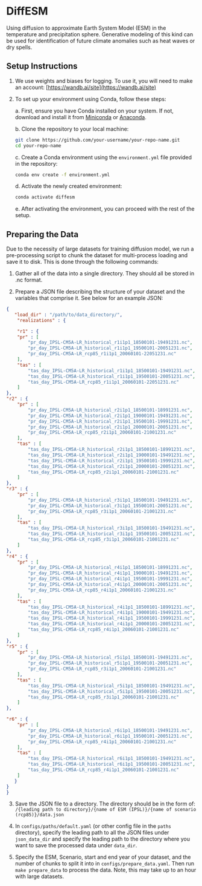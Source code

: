 # DiffESM
Using diffusion to approximate Earth System Model (ESM) in the temperature and precipitation sphere. Generative modeling of this kind can be used for identification of future climate anomalies such as heat waves or dry spells.

## Setup Instructions

1. We use weights and biases for logging. To use it, you will need to make an account: [https://wandb.ai/site](https://wandb.ai/site)

2. To set up your environment using Conda, follow these steps:

   a. First, ensure you have Conda installed on your system. If not, download and install it from [Miniconda](https://docs.conda.io/en/latest/miniconda.html) or [Anaconda](https://www.anaconda.com/products/individual).

   b. Clone the repository to your local machine:
      ```bash
      git clone https://github.com/your-username/your-repo-name.git
      cd your-repo-name
      ```

   c. Create a Conda environment using the `environment.yml` file provided in the repository:
      ```bash
      conda env create -f environment.yml
      ```

   d. Activate the newly created environment:
      ```bash
      conda activate diffesm
      ```

   e. After activating the environment, you can proceed with the rest of the setup.

## Preparing the Data
Due to the necessity of large datasets for training diffusion model, we run a pre-processing script to chunk the dataset for multi-process loading and save it to disk. This is done through the following commands:

1. Gather all of the data into a single directory. They should all be stored in .nc format. 

2. Prepare a JSON file describing the structure of your dataset and the variables that comprise it. See below for an example JSON:

```json
{
   "load_dir" : "/path/to/data_directory/",
    "realizations" : {

    "r1" : {
    "pr" : [
        "pr_day_IPSL-CM5A-LR_historical_r1i1p1_18500101-19491231.nc",
        "pr_day_IPSL-CM5A-LR_historical_r1i1p1_19500101-20051231.nc",
        "pr_day_IPSL-CM5A-LR_rcp85_r1i1p1_20060101-22051231.nc"
    ],
    "tas" : [
        "tas_day_IPSL-CM5A-LR_historical_r1i1p1_18500101-19491231.nc",
        "tas_day_IPSL-CM5A-LR_historical_r1i1p1_19500101-20051231.nc",
        "tas_day_IPSL-CM5A-LR_rcp85_r1i1p1_20060101-22051231.nc"
    ]
},
"r2" : {
    "pr" : [
        "pr_day_IPSL-CM5A-LR_historical_r2i1p1_18500101-18991231.nc",
        "pr_day_IPSL-CM5A-LR_historical_r2i1p1_19000101-19491231.nc",
        "pr_day_IPSL-CM5A-LR_historical_r2i1p1_19500101-19991231.nc",
        "pr_day_IPSL-CM5A-LR_historical_r2i1p1_20000101-20051231.nc",
        "pr_day_IPSL-CM5A-LR_rcp85_r2i1p1_20060101-21001231.nc"
    ],
    "tas" : [
        "tas_day_IPSL-CM5A-LR_historical_r2i1p1_18500101-18991231.nc",
        "tas_day_IPSL-CM5A-LR_historical_r2i1p1_19000101-19491231.nc",
        "tas_day_IPSL-CM5A-LR_historical_r2i1p1_19500101-19991231.nc",
        "tas_day_IPSL-CM5A-LR_historical_r2i1p1_20000101-20051231.nc",
        "tas_day_IPSL-CM5A-LR_rcp85_r2i1p1_20060101-21001231.nc"
    ]
},
"r3" : {
    "pr" : [
        "pr_day_IPSL-CM5A-LR_historical_r3i1p1_18500101-19491231.nc",
        "pr_day_IPSL-CM5A-LR_historical_r3i1p1_19500101-20051231.nc",
        "pr_day_IPSL-CM5A-LR_rcp85_r3i1p1_20060101-21001231.nc"
    ],
    "tas" : [
        "tas_day_IPSL-CM5A-LR_historical_r3i1p1_18500101-19491231.nc",
        "tas_day_IPSL-CM5A-LR_historical_r3i1p1_19500101-20051231.nc",
        "tas_day_IPSL-CM5A-LR_rcp85_r3i1p1_20060101-21001231.nc"
    ]
},
"r4" : {
    "pr" : [
        "pr_day_IPSL-CM5A-LR_historical_r4i1p1_18500101-18991231.nc",
        "pr_day_IPSL-CM5A-LR_historical_r4i1p1_19000101-19491231.nc",
        "pr_day_IPSL-CM5A-LR_historical_r4i1p1_19500101-19991231.nc",
        "pr_day_IPSL-CM5A-LR_historical_r4i1p1_20000101-20051231.nc",
        "pr_day_IPSL-CM5A-LR_rcp85_r4i1p1_20060101-21001231.nc"
    ],
    "tas" : [
        "tas_day_IPSL-CM5A-LR_historical_r4i1p1_18500101-18991231.nc",
        "tas_day_IPSL-CM5A-LR_historical_r4i1p1_19000101-19491231.nc",
        "tas_day_IPSL-CM5A-LR_historical_r4i1p1_19500101-19991231.nc",
        "tas_day_IPSL-CM5A-LR_historical_r4i1p1_20000101-20051231.nc",
        "tas_day_IPSL-CM5A-LR_rcp85_r4i1p1_20060101-21001231.nc"
    ]
},
"r5" : {
    "pr" : [
        "pr_day_IPSL-CM5A-LR_historical_r5i1p1_18500101-19491231.nc",
        "pr_day_IPSL-CM5A-LR_historical_r5i1p1_19500101-20051231.nc",
        "pr_day_IPSL-CM5A-LR_rcp85_r3i1p1_20060101-21001231.nc"
    ],
    "tas" : [
        "tas_day_IPSL-CM5A-LR_historical_r5i1p1_18500101-19491231.nc",
        "tas_day_IPSL-CM5A-LR_historical_r5i1p1_19500101-20051231.nc",
        "tas_day_IPSL-CM5A-LR_rcp85_r3i1p1_20060101-21001231.nc"
    ]
},

"r6" : {
    "pr" : [
        "pr_day_IPSL-CM5A-LR_historical_r6i1p1_18500101-19491231.nc",
        "pr_day_IPSL-CM5A-LR_historical_r6i1p1_19500101-20051231.nc",
        "pr_day_IPSL-CM5A-LR_rcp85_r4i1p1_20060101-21001231.nc"
    ],
    "tas" : [
        "tas_day_IPSL-CM5A-LR_historical_r6i1p1_18500101-19491231.nc",
        "tas_day_IPSL-CM5A-LR_historical_r6i1p1_19500101-20051231.nc",
        "tas_day_IPSL-CM5A-LR_rcp85_r4i1p1_20060101-21001231.nc"
    ]
   }
}
}
```

3. Save the JSON file to a directory. The directory should be in the form of: `/{leading path to directory}/{name of ESM (IPSL)}/{name of scenario (rcp85)}/data.json`

4. In `configs/paths/default.yaml` (or other config file in the `paths` directory), specify the leading path to all the JSON files under `json_data_dir` and specify the leading path to the directory where you want to save the processed data under `data_dir`.

5. Specify the ESM, Scenario, start and end year of your dataset, and the number of chunks to split it into in `configs/prepare_data.yaml`. Then run `make prepare_data` to process the data. Note, this may take up to an hour with large datasets.



  
